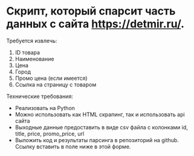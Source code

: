 # Cкрипт, который спарсит часть данных с сайта https://detmir.ru/.

Требуется извлечь:

1. ID товара
2. Наименование 
3. Цена
4. Город
5. Промо цена (если имеется)
6. Ссылка на страницу с товаром

Технические требования:

- Реализовать на Python
- Можно использовать как HTML скрапинг, так и использовать api сайта
- Выходные данные предоставить в виде csv файла с колонками id, title, price, promo_price, url
- Выложить код и результаты парсинга в репозиторий на github. Ссылку вставить в поле ниже в этой форме. 
